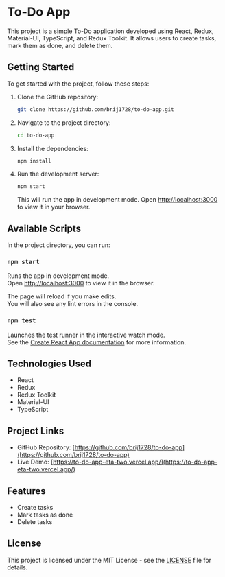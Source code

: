 # To-Do App

This project is a simple To-Do application developed using React, Redux, Material-UI, TypeScript, and Redux Toolkit. It allows users to create tasks, mark them as done, and delete them.

## Getting Started

To get started with the project, follow these steps:

1. Clone the GitHub repository:

   ```bash
   git clone https://github.com/brij1728/to-do-app.git
   ```

2. Navigate to the project directory:

   ```bash
   cd to-do-app
   ```

3. Install the dependencies:

   ```bash
   npm install
   ```

4. Run the development server:

   ```bash
   npm start
   ```

   This will run the app in development mode. Open [http://localhost:3000](http://localhost:3000) to view it in your browser.

## Available Scripts

In the project directory, you can run:

### `npm start`

Runs the app in development mode.\
Open [http://localhost:3000](http://localhost:3000) to view it in the browser.

The page will reload if you make edits.\
You will also see any lint errors in the console.

### `npm test`

Launches the test runner in the interactive watch mode.\
See the [Create React App documentation](https://create-react-app.dev/docs/running-tests/) for more information.

## Technologies Used

- React
- Redux
- Redux Toolkit
- Material-UI
- TypeScript

## Project Links

- GitHub Repository: [https://github.com/brij1728/to-do-app](https://github.com/brij1728/to-do-app)
- Live Demo: [https://to-do-app-eta-two.vercel.app/](https://to-do-app-eta-two.vercel.app/)

## Features

- Create tasks
- Mark tasks as done
- Delete tasks

## License

This project is licensed under the MIT License - see the [LICENSE](LICENSE) file for details.
